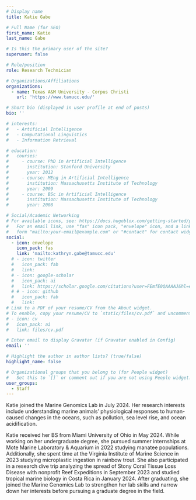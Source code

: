 ```yaml
---
# Display name
title: Katie Gabe

# Full Name (for SEO)
first_name: Katie 
last_name: Gabe

# Is this the primary user of the site?
superuser: false

# Role/position
role: Research Technician

# Organizations/Affiliations
organizations:
  - name: Texas A&M University - Corpus Christi
    url: 'https://www.tamucc.edu/'

# Short bio (displayed in user profile at end of posts)
bio: ''

# interests:
#   - Artificial Intelligence
#   - Computational Linguistics
#   - Information Retrieval

# education:
#   courses:
#     - course: PhD in Artificial Intelligence
#       institution: Stanford University
#       year: 2012
#     - course: MEng in Artificial Intelligence
#       institution: Massachusetts Institute of Technology
#       year: 2009
#     - course: BSc in Artificial Intelligence
#       institution: Massachusetts Institute of Technology
#       year: 2008

# Social/Academic Networking
# For available icons, see: https://docs.hugoblox.com/getting-started/page-builder/#icons
#   For an email link, use "fas" icon pack, "envelope" icon, and a link in the
#   form "mailto:your-email@example.com" or "#contact" for contact widget.
social:
  - icon: envelope
    icon_pack: fas
    link: 'mailto:kathryn.gabe@tamucc.edu'
  # - icon: twitter
  #   icon_pack: fab
  #   link: 
  # - icon: google-scholar
  #   icon_pack: ai
  #   link: https://scholar.google.com/citations?user=FEmfE0QAAAAJ&hl=en&oi=sra
  # # - icon: github
  #   icon_pack: fab
  #   link: 
# Link to a PDF of your resume/CV from the About widget.
# To enable, copy your resume/CV to `static/files/cv.pdf` and uncomment the lines below.
# - icon: cv
#   icon_pack: ai
#   link: files/cv.pdf

# Enter email to display Gravatar (if Gravatar enabled in Config)
email: ''

# Highlight the author in author lists? (true/false)
highlight_name: false

# Organizational groups that you belong to (for People widget)
#   Set this to `[]` or comment out if you are not using People widget.
user_groups:
  - Staff
---
```


Katie joined the Marine Genomics Lab in July 2024. Her research interests include understanding marine animals’ physiological responses to human-caused changes in the oceans, such as pollution, sea level rise, and ocean acidification. 
 
Katie received her BS from Miami University of Ohio in May 2024. While working on her undergraduate degree, she pursued summer internships at Mote Marine Laboratory & Aquarium in 2022 studying manatee populations. Additionally, she spent time at the Virginia Institute of Marine Science in 2023 studying microplastic ingestion in rainbow trout. She also participated in a research dive trip analyzing the spread of Stony Coral Tissue Loss Disease with nonprofit Reef Expeditions in September 2023 and studied tropical marine biology in Costa Rica in January 2024. After graduating, she joined the Marine Genomics Lab to strengthen her lab skills and narrow down her interests before pursuing a graduate degree in the field.  
